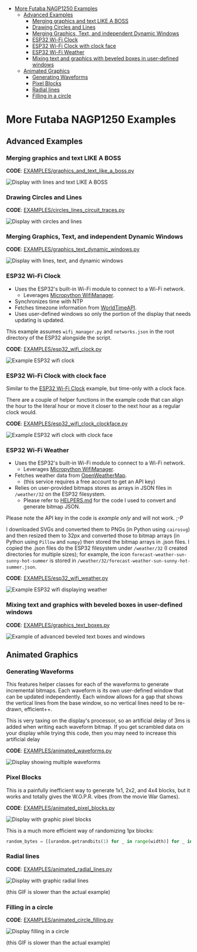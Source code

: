 <!-- TOC -->
* [More Futaba NAGP1250 Examples](#more-futaba-nagp1250-examples)
  * [Advanced Examples](#advanced-examples)
    * [Merging graphics and text LIKE A BOSS](#merging-graphics-and-text-like-a-boss)
    * [Drawing Circles and Lines](#drawing-circles-and-lines)
    * [Merging Graphics, Text, and independent Dynamic Windows](#merging-graphics-text-and-independent-dynamic-windows)
    * [ESP32 Wi-Fi Clock](#esp32-wi-fi-clock)
    * [ESP32 Wi-Fi Clock with clock face](#esp32-wi-fi-clock-with-clock-face)
    * [ESP32 Wi-Fi Weather](#esp32-wi-fi-weather)
    * [Mixing text and graphics with beveled boxes in user-defined windows](#mixing-text-and-graphics-with-beveled-boxes-in-user-defined-windows)
  * [Animated Graphics](#animated-graphics)
    * [Generating Waveforms](#generating-waveforms)
    * [Pixel Blocks](#pixel-blocks)
    * [Radial lines](#radial-lines)
    * [Filling in a circle](#filling-in-a-circle)
<!-- TOC -->

# More Futaba NAGP1250 Examples

## Advanced Examples

### Merging graphics and text LIKE A BOSS

**CODE**: [EXAMPLES/graphics_and_text_like_a_boss.py](EXAMPLES/graphics_and_text_like_a_boss.py)

![Display with lines and text LIKE A BOSS](_images/display_lines_text_LIKE_A_BOSS.jpg)

### Drawing Circles and Lines

**CODE**: [EXAMPLES/circles_lines_circuit_traces.py](EXAMPLES/circles_lines_circuit_traces.py)

![Display with circles and lines](_images/display_graphic_circles_lines.jpg)

### Merging Graphics, Text, and independent Dynamic Windows

**CODE**: [EXAMPLES/graphics_text_dynamic_windows.py](EXAMPLES/graphics_text_dynamic_windows.py)

![Display with lines, text, and dynamic windows](_images/display_lines_dynamic_windows.jpg)

### ESP32 Wi-Fi Clock

* Uses the ESP32's built-in Wi-Fi module to connect to a Wi-Fi network.
  * Leverages [Micropython WifiManager](https://github.com/mitchins/micropython-wifimanager).
* Synchronizes time with NTP
* Fetches timezone information from [WorldTimeAPI](https://worldtimeapi.org).
* Uses user-defined windows so only the portion of the display that needs updating is updated.

This example assumes `wifi_manager.py` and `networks.json` in the root directory of the ESP32 alongside the script.

**CODE**: [EXAMPLES/esp32_wifi_clock.py](EXAMPLES/esp32_wifi_clock.py)

![Example ESP32 wifi clock](_images/display_example_wifi_clock.jpg)

### ESP32 Wi-Fi Clock with clock face

Similar to the [ESP32 Wi-Fi Clock](#esp32-wi-fi-clock) example, but time-only with a clock face.

There are a couple of helper functions in the example code that can align the hour to the literal hour or move it closer to the next hour as a regular clock would.

**CODE**: [EXAMPLES/esp32_wifi_clock_clockface.py](EXAMPLES/esp32_wifi_clock_clockface.py)

![Example ESP32 wifi clock with clock face](_images/display_example_wifi_clock_clockface.jpg)

### ESP32 Wi-Fi Weather

* Uses the ESP32's built-in Wi-Fi module to connect to a Wi-Fi network.
  * Leverages [Micropython WifiManager](https://github.com/mitchins/micropython-wifimanager).
* Fetches weather data from [OpenWeatherMap](https://openweathermap.org).
  * (this service requires a free account to get an API key)
* Relies on user-provided bitmaps stores as arrays in JSON files in `/weather/32` on the ESP32 filesystem.
  * Please refer to [HELPERS.md](HELPERS.md) for the code I used to convert and generate bitmap JSON.

Please note the API key in the code is _example only_ and will not work. ;-P

I downloaded SVGs and converted them to PNGs (in Python using `cairosvg`) and then resized them to 32px and converted those to bitmap arrays (in Python using `Pillow` and `numpy`) then stored the bitmap arrays in .json files. I copied the .json files do the ESP32 filesystem under `/weather/32` (I created directories for multiple sizes); for example, the icon `forecast-weather-sun-sunny-hot-summer` is stored in `/weather/32/forecast-weather-sun-sunny-hot-summer.json`.

**CODE**: [EXAMPLES/esp32_wifi_weather.py](EXAMPLES/esp32_wifi_weather.py)

![Example ESP32 wifi displaying weather](_images/esp32_wifi_weather.jpg)

### Mixing text and graphics with beveled boxes in user-defined windows

**CODE**: [EXAMPLES/graphics_text_boxes.py](EXAMPLES/graphics_text_boxes.py)

![Example of advanced beveled text boxes and windows](_images/display_graphics_text.jpg)

## Animated Graphics

### Generating Waveforms

This features helper classes for each of the waveforms to generate incremental bitmaps. Each waveform is its own user-defined window that can be updated independently. Each window allows for a gap that shows the vertical lines from the base window, so no vertical lines need to be re-drawn, efficient++.

This is very taxing on the display's processor, so an artificial delay of 3ms is added when writing each waveform bitmap. If you get scrambled data on your display while trying this code, then you may need to increase this artificial delay 

**CODE**: [EXAMPLES/animated_waveforms.py](EXAMPLES/animated_waveforms.py)

![Display showing multiple waveforms](_images/display_graphics_waveforms.gif)


### Pixel Blocks

This is a painfully inefficient way to generate 1x1, 2x2, and 4x4 blocks, but it works and totally gives the W.O.P.R. vibes (from the movie War Games).

**CODE**: [EXAMPLES/animated_pixel_blocks.py](EXAMPLES/animated_pixel_blocks.py)

![Display with graphic pixel blocks](_images/display_graphics_blocks.gif)

This is a much more efficient way of randomizing 1px blocks: 
```python
random_bytes = [[urandom.getrandbits(1) for _ in range(width)] for _ in range(height)]
```

### Radial lines

**CODE**: [EXAMPLES/animated_radial_lines.py](EXAMPLES/animated_radial_lines.py)

![Display with graphic radial lines](_images/display_radial_lines.gif)

(this GIF is slower than the actual example)

### Filling in a circle

**CODE**: [EXAMPLES/animated_circle_filling.py](EXAMPLES/animated_circle_filling.py)

![Display filling in a circle](_images/display_graphic_circle_filling.gif)

(this GIF is slower than the actual example)
